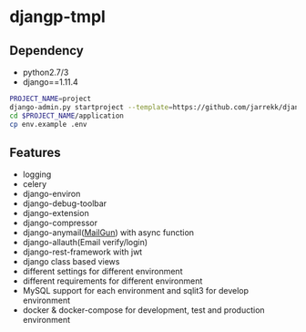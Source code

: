 # djangp-tmpl

## Dependency

* python2.7/3
* django==1.11.4


``` bash
PROJECT_NAME=project
django-admin.py startproject --template=https://github.com/jarrekk/django-tmpl/archive/master.zip --extension=example,py,ini $PROJECT_NAME
cd $PROJECT_NAME/application
cp env.example .env
```

## Features

* logging
* celery
* django-environ
* django-debug-toolbar
* django-extension
* django-compressor
* django-anymail([MailGun](https://www.mailgun.com/)) with async function
* django-allauth(Email verify/login)
* django-rest-framework with jwt
* django class based views
* different settings for different environment
* different requirements for different environment
* MySQL support for each environment and sqlit3 for develop environment
* docker & docker-compose for development, test and production environment
